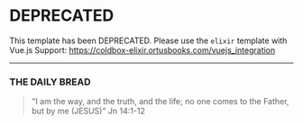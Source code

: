 # DEPRECATED

This template has been DEPRECATED. Please use the `elixir` template with Vue.js Support: https://coldbox-elixir.ortusbooks.com/vuejs_integration

---
 
### THE DAILY BREAD

 > "I am the way, and the truth, and the life; no one comes to the Father, but by me (JESUS)" Jn 14:1-12
